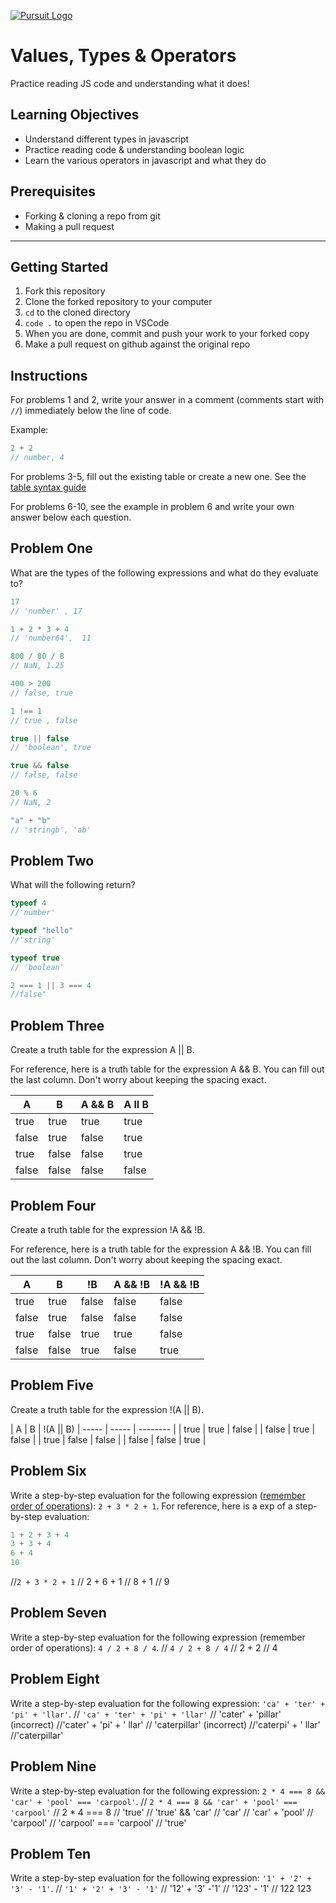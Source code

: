 [![Pursuit Logo](https://avatars1.githubusercontent.com/u/5825944?s=200&v=4)](https://pursuit.org)

# Values, Types & Operators

Practice reading JS code and understanding what it does!

## Learning Objectives

- Understand different types in javascript
- Practice reading code & understanding boolean logic
- Learn the various operators in javascript and what they do

## Prerequisites

- Forking & cloning a repo from git 
- Making a pull request
                
---

## Getting Started

1. Fork this repository
1. Clone the forked repository to your computer
1. `cd` to the cloned directory
1. `code .` to open the repo in VSCode
1. When you are done, commit and push your work to your forked copy
1. Make a pull request on github against the original repo

## Instructions

For problems 1 and 2, write your answer in a comment (comments start with `//`) immediately below the line of code.

Example:

```js
2 + 2
// number, 4
```

For problems 3-5, fill out the existing table or create a new one. See the [table syntax guide](https://www.markdownguide.org/extended-syntax#tables)

For problems 6-10, see the example in problem 6 and write your own answer below each question.



## Problem One

What are the types of the following expressions and what do they evaluate to?

```js
17
// 'number' , 17

1 + 2 * 3 + 4
// 'number64',  11

800 / 80 / 8
// NaN, 1.25

400 > 200
// false, true

1 !== 1
// true , false

true || false
// 'boolean', true

true && false
// false, false

20 % 6
// NaN, 2

"a" + "b"
// 'stringb', 'ab'

```

## Problem Two

What will the following return?

```js
typeof 4
//'number'

typeof "hello"
//'string'

typeof true
// 'boolean'

2 === 1 || 3 === 4
//false"
```

## Problem Three

Create a truth table for the expression A || B.

For reference, here is a truth table for the expression A && B. You can fill out the last column. Don't worry about keeping the spacing exact.

| A     | B     | A && B |  A ll B   |
| ----- | ----- | ------ | ---------- |
| true  | true  | true   | true     |
| false | true  | false  | true    |
| true  | false | false  | true     |
| false | false | false  | false    |

## Problem Four

Create a truth table for the expression !A && !B.

For reference, here is a truth table for the expression A && !B. You can fill out the last column. Don't worry about keeping the spacing exact.

| A     | B     | !B    | A && !B | !A && !B |
| ----- | ----- | ----- | ------- | -------- |
| true  | true  | false | false   | false        |
| false | true  | false | false   | false        |
| true  | false | true  | true    | false       |
| false | false | true  | false   | true         |

## Problem Five

Create a truth table for the expression !(A || B).

| A     | B     | !(A || B) 
| ----- | ----- | -------- |
| true  | true  | false    | 
| false | true  | false    | 
| true  | false | false    | 
| false | false | true     | 


## Problem Six

Write a step-by-step evaluation for the following expression ([remember order of operations](https://www.mathsisfun.com/operation-order-pemdas.html)): `2 + 3 * 2 + 1`.
For reference, here is a exp of a step-by-step evaluation:

```js
1 + 2 + 3 + 4
3 + 3 + 4
6 + 4
10
```

//`2 + 3 * 2 + 1`
// 2 + 6 + 1
// 8 + 1
// 9

## Problem Seven

Write a step-by-step evaluation for the following expression (remember order of operations): `4 / 2 + 8 / 4`.
// `4 / 2 + 8 / 4`
// 2 + 2
// 4

## Problem Eight

Write a step-by-step evaluation for the following expression: `'ca' + 'ter' + 'pi' + 'llar'`.
// `'ca' + 'ter' + 'pi' + 'llar'`
// 'cater' + 'pillar' (incorrect)   //'cater' + 'pi' + ' llar'
// 'caterpillar' (incorrect)        //'caterpi' + ' llar'
                                    //'caterpillar'

## Problem Nine

Write a step-by-step evaluation for the following expression: `2 * 4 === 8 && 'car' + 'pool' === 'carpool'`.
// `2 * 4 === 8 && 'car' + 'pool' === 'carpool'`
// 2 * 4 === 8
// 'true'
// 'true' && 'car'
// 'car'
// 'car' + 'pool'
// 'carpool'
// 'carpool' === 'carpool'
// 'true'

## Problem Ten

Write a step-by-step evaluation for the following expression: `'1' + '2' + '3' - '1'`.
// `'1' + '2' + '3' - '1'`
// '12' + '3' -'1'
// '123' - '1'
// 122
123